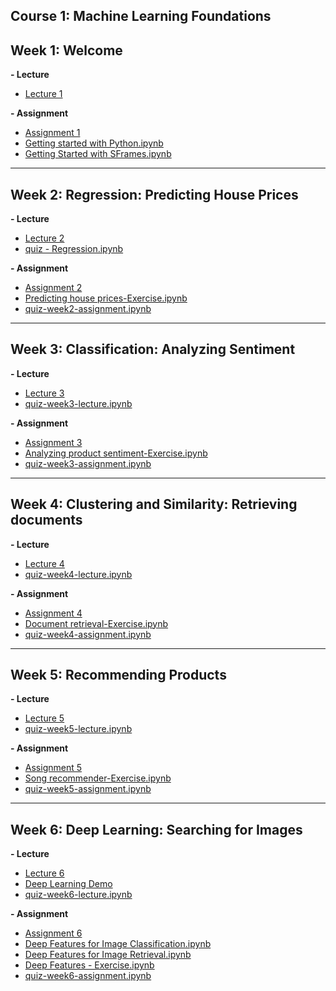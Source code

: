 Course 1: Machine Learning Foundations
---

## Week 1: Welcome

**- Lecture**

- [Lecture 1](https://github.com/tuanvu216/coursera-university-of-washington/tree/master/machine_learning/1_machine_learning_foundations/lecture/week1)

**- Assignment**

- [Assignment 1](https://github.com/tuanvu216/coursera-university-of-washington/tree/master/machine_learning/1_machine_learning_foundations/assignment/week1)
- [Getting started with Python.ipynb](http://nbviewer.jupyter.org/github/tuanvu216/coursera-university-of-washington/blob/master/machine_learning/1_machine_learning_foundations/assignment/week1/Getting%20started%20with%20iPython%20Notebook.ipynb)
- [Getting Started with SFrames.ipynb](http://nbviewer.jupyter.org/github/tuanvu216/coursera-university-of-washington/blob/master/machine_learning/1_machine_learning_foundations/assignment/week1/Getting%20Started%20with%20SFrames.ipynb)

---

## Week 2: Regression: Predicting House Prices

**- Lecture**

- [Lecture 2](https://github.com/tuanvu216/coursera-university-of-washington/tree/master/machine_learning/1_machine_learning_foundations/lecture/week2)
- [quiz - Regression.ipynb](http://nbviewer.jupyter.org/github/tuanvu216/coursera-university-of-washington/blob/master/machine_learning/1_machine_learning_foundations/lecture/week2/quiz%20-%20Regression.ipynb)

**- Assignment**

- [Assignment 2](https://github.com/tuanvu216/coursera-university-of-washington/tree/master/machine_learning/1_machine_learning_foundations/assignment/week2)
- [Predicting house prices-Exercise.ipynb](http://nbviewer.jupyter.org/github/tuanvu216/coursera-university-of-washington/blob/master/machine_learning/1_machine_learning_foundations/assignment/week2/Predicting%20house%20prices-Exercise.ipynb)
- [quiz-week2-assignment.ipynb](http://nbviewer.jupyter.org/github/tuanvu216/coursera-university-of-washington/blob/master/machine_learning/1_machine_learning_foundations/assignment/week2/quiz-week2-assignment.ipynb)

---

## Week 3: Classification: Analyzing Sentiment

**- Lecture**

- [Lecture 3](https://github.com/tuanvu216/coursera-university-of-washington/tree/master/machine_learning/1_machine_learning_foundations/lecture/week3)
- [quiz-week3-lecture.ipynb](http://nbviewer.jupyter.org/github/tuanvu216/coursera-university-of-washington/blob/master/machine_learning/1_machine_learning_foundations/lecture/week3/quiz-week3-lecture.ipynb)

**- Assignment**

- [Assignment 3](https://github.com/tuanvu216/coursera-university-of-washington/tree/master/machine_learning/1_machine_learning_foundations/assignment/week3)
- [Analyzing product sentiment-Exercise.ipynb](http://nbviewer.jupyter.org/github/tuanvu216/coursera-university-of-washington/blob/master/machine_learning/1_machine_learning_foundations/assignment/week3/Analyzing%20product%20sentiment-Exercise.ipynb)
- [quiz-week3-assignment.ipynb](http://nbviewer.jupyter.org/github/tuanvu216/coursera-university-of-washington/blob/master/machine_learning/1_machine_learning_foundations/assignment/week3/quiz-week3-assignment.ipynb)

---
## Week 4: Clustering and Similarity: Retrieving documents

**- Lecture**

- [Lecture 4](https://github.com/tuanvu216/coursera-university-of-washington/tree/master/machine_learning/1_machine_learning_foundations/lecture/week4)
- [quiz-week4-lecture.ipynb](http://nbviewer.jupyter.org/github/tuanvu216/coursera-university-of-washington/blob/master/machine_learning/1_machine_learning_foundations/lecture/week4/quiz-week4-lecture.ipynb)

**- Assignment**

- [Assignment 4](https://github.com/tuanvu216/coursera-university-of-washington/tree/master/machine_learning/1_machine_learning_foundations/assignment/week4)
- [Document retrieval-Exercise.ipynb](http://nbviewer.jupyter.org/github/tuanvu216/coursera-university-of-washington/blob/master/machine_learning/1_machine_learning_foundations/assignment/week4/Document%20retrieval-Exercise.ipynb)
- [quiz-week4-assignment.ipynb](http://nbviewer.jupyter.org/github/tuanvu216/coursera-university-of-washington/blob/master/machine_learning/1_machine_learning_foundations/lecture/week4/quiz-week4-lecture.ipynb)

---

## Week 5: Recommending Products

**- Lecture**

- [Lecture 5](https://github.com/tuanvu216/coursera-university-of-washington/tree/master/machine_learning/1_machine_learning_foundations/lecture/week5)
- [quiz-week5-lecture.ipynb](http://nbviewer.jupyter.org/github/tuanvu216/coursera-university-of-washington/blob/master/machine_learning/1_machine_learning_foundations/lecture/week5/quiz-week5-lecture.ipynb)

**- Assignment**

- [Assignment 5](https://github.com/tuanvu216/coursera-university-of-washington/tree/master/machine_learning/1_machine_learning_foundations/assignment/week5)
- [Song recommender-Exercise.ipynb](https://github.com/tuanvu216/coursera-university-of-washington/blob/master/machine_learning/1_machine_learning_foundations/assignment/week5/Song%20recommender-Exercise.ipynb)
- [quiz-week5-assignment.ipynb](http://nbviewer.jupyter.org/github/tuanvu216/coursera-university-of-washington/blob/master/machine_learning/1_machine_learning_foundations/assignment/week5/quiz-week5-assignment.ipynb)

---
## Week 6: Deep Learning: Searching for Images

**- Lecture**

- [Lecture 6](https://github.com/tuanvu216/coursera-university-of-washington/tree/master/machine_learning/1_machine_learning_foundations/lecture/week6)
- [Deep Learning Demo](http://phototag.herokuapp.com/#)
- [quiz-week6-lecture.ipynb](http://nbviewer.jupyter.org/github/tuanvu216/coursera-university-of-washington/blob/master/machine_learning/1_machine_learning_foundations/lecture/week6/quiz-week6-lecture.ipynb)

**- Assignment**

- [Assignment 6](https://github.com/tuanvu216/coursera-university-of-washington/tree/master/machine_learning/1_machine_learning_foundations/assignment/week6)
- [Deep Features for Image Classification.ipynb](http://nbviewer.jupyter.org/github/tuanvu216/coursera-university-of-washington/blob/master/machine_learning/1_machine_learning_foundations/assignment/week6/Deep%20Features%20for%20Image%20Classification.ipynb)
- [Deep Features for Image Retrieval.ipynb](http://nbviewer.jupyter.org/github/tuanvu216/coursera-university-of-washington/blob/master/machine_learning/1_machine_learning_foundations/assignment/week6/Deep%20Features%20for%20Image%20Retrieval.ipynb)
- [Deep Features - Exercise.ipynb](http://nbviewer.jupyter.org/github/tuanvu216/coursera-university-of-washington/blob/master/machine_learning/1_machine_learning_foundations/assignment/week6/Deep%20Features%20-%20Exercise.ipynb)
- [quiz-week6-assignment.ipynb](http://nbviewer.jupyter.org/github/tuanvu216/coursera-university-of-washington/blob/master/machine_learning/1_machine_learning_foundations/assignment/week6/quiz-week6-assignment.ipynb)